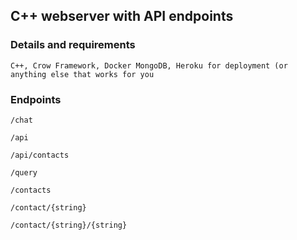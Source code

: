 ## C++ webserver with API endpoints

### Details and requirements

`C++, Crow Framework, Docker MongoDB, Heroku for deployment (or anything else that works for you`

### Endpoints

```
/chat

/api

/api/contacts

/query

/contacts

/contact/{string}

/contact/{string}/{string}
```
